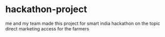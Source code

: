 # hackathon-project
me and my team made this project for smart india hackathon on the topic direct marketing access for the farmers 
